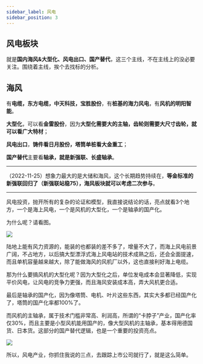 ```yaml
---
sidebar_label: 风电
sidebar_position: 3
---
```


## 风电板块

就是**国内海风&大型化、风电出口、国产替代**，这三个主线，不在主线上的没必要关注。围绕着主线，挨个去找标的分析。

## 海风

有**电缆，东方电缆，中天科技，宝胜股份**，有**桩基的海力风电**，有**风机的明阳智能**。

**大型化**，可以看**金雷股份**，因为**大型化需要大的主轴，齿轮则需要大尺寸齿轮，就可以看广大特材**；

**风电出口**，**铸件看日月股份，塔筒单桩看大金重工**；

**国产替代**主要看**轴承，就是新强联、长盛轴承**。

--- 

（2022-11-25）想象力最大的是大储和海风，这个长期趋势持续在，**等金标准的新强联回归了（新强联站稳75），海风板块就可以考虑二次参与**。

---

风电投资，抛开所有的复杂的论证和模型，我直接说结论的话，亮点就看3个地方，一个是海上风电，一个是风机的大型化，一个是轴承的国产化。

为什么呢？请看图。

![](https://img.arctee.cn/one/202211291634780.png)

陆地上能有风力资源的，能装的也都装的差不多了，增量不大了，而海上风电前景广阔，不占地方，以后搞大型漂浮式海上风电站的技术成熟之后，还会全面提速，而且单机容量越来越大，除了能做海风的风机厂以外，这也直接利好海上电缆。

那为什么要搞风机的大型化呢？因为大型化之后，单位发电成本会显著降低，实现平价风电，让风电的竞争力更强，而且海风安装成本高，弄大风机更合适。

最后是轴承的国产化，因为像塔筒、电机、叶片这些东西，其实大多都已经国产化了，塔筒的国产化率都100%了。

而风机的主轴承，属于技术门槛非常高、利润高，所谓的“卡脖子”产业，国产化率仅30%，而且主要是小型风机能用国产的，像大型风机的主轴承，基本得用德国货、日本货。这部分的国产替代逻辑，也是一个重要的投资亮点。

![](https://img.arctee.cn/one/202211291635424.png)

所以，风电产业，你抓住我说的三点，去跟踪上市公司就行了，就是这么简单。